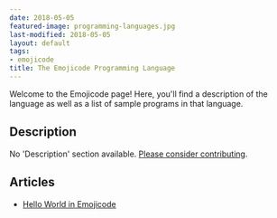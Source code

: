 ```yaml
---
date: 2018-05-05
featured-image: programming-languages.jpg
last-modified: 2018-05-05
layout: default
tags:
- emojicode
title: The Emojicode Programming Language
---
```


Welcome to the Emojicode page! Here, you'll find a description of the language as well as a list of sample programs in that language.

## Description

No 'Description' section available. [Please consider contributing](https://github.com/TheRenegadeCoder/sample-programs-website).

## Articles

- [Hello World in Emojicode](https://sampleprograms.io/projects/hello-world/emojicode)
